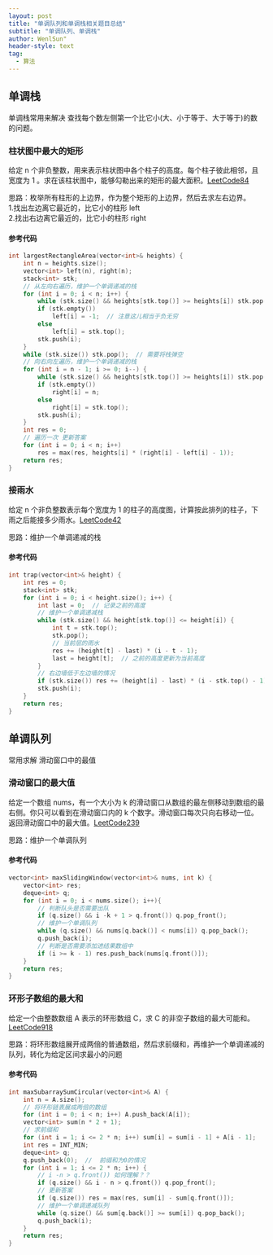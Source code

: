 ```yaml
---
layout: post
title: "单调队列和单调栈相关题目总结"
subtitle: "单调队列、单调栈"
author: WenlSun"
header-style: text
tag:
  - 算法
---
```

## 单调栈

单调栈常用来解决 查找每个数左侧第一个比它小(大、小于等于、大于等于)的数的问题。

### 柱状图中最大的矩形

给定 n 个非负整数，用来表示柱状图中各个柱子的高度。每个柱子彼此相邻，且宽度为 1 。求在该柱状图中，能够勾勒出来的矩形的最大面积。[LeetCode84](https://leetcode-cn.com/problems/largest-rectangle-in-histogram/)

思路：枚举所有柱形的上边界，作为整个矩形的上边界，然后去求左右边界。<br>1.找出左边离它最近的，比它小的柱形 left<br>2.找出右边离它最近的，比它小的柱形 right

#### 参考代码

```c++
int largestRectangleArea(vector<int>& heights) {
    int n = heights.size();
    vector<int> left(n), right(n);
    stack<int> stk;
    // 从左向右遍历，维护一个单调递减的栈
    for (int i = 0; i < n; i++) {
        while (stk.size() && heights[stk.top()] >= heights[i]) stk.pop();
        if (stk.empty())
            left[i] = -1;  // 注意这儿相当于负无穷
        else
            left[i] = stk.top();
        stk.push(i);
    }
    while (stk.size()) stk.pop();  // 需要将栈弹空
    // 向右向左遍历，维护一个单调递减的栈
    for (int i = n - 1; i >= 0; i--) {
        while (stk.size() && heights[stk.top()] >= heights[i]) stk.pop();
        if (stk.empty())
            right[i] = n;
        else
            right[i] = stk.top();
        stk.push(i);
    }
    int res = 0;
    // 遍历一次 更新答案
    for (int i = 0; i < n; i++)
        res = max(res, heights[i] * (right[i] - left[i] - 1));
    return res;
}
```

### 接雨水

给定 n 个非负整数表示每个宽度为 1 的柱子的高度图，计算按此排列的柱子，下雨之后能接多少雨水。[LeetCode42](https://leetcode-cn.com/problems/trapping-rain-water/)

思路：维护一个单调递减的栈

#### 参考代码

```c++
int trap(vector<int>& height) {
    int res = 0;
    stack<int> stk;
    for (int i = 0; i < height.size(); i++) {
        int last = 0;  // 记录之前的高度
        // 维护一个单调递减栈
        while (stk.size() && height[stk.top()] <= height[i]) {
            int t = stk.top();
            stk.pop();
            // 当前层的雨水
            res += (height[t] - last) * (i - t - 1);
            last = height[t];  // 之前的高度更新为当前高度
        }
        // 右边墙低于左边墙的情况
        if (stk.size()) res += (height[i] - last) * (i - stk.top() - 1);
        stk.push(i);
    }
    return res;
}
```

## 单调队列

常用求解 滑动窗口中的最值

### 滑动窗口的最大值

给定一个数组 nums，有一个大小为 k 的滑动窗口从数组的最左侧移动到数组的最右侧。你只可以看到在滑动窗口内的 k 个数字。滑动窗口每次只向右移动一位。返回滑动窗口中的最大值。[LeetCode239](https://leetcode-cn.com/problems/sliding-window-maximum/)

思路：维护一个单调队列

#### 参考代码

```c++ 
vector<int> maxSlidingWindow(vector<int>& nums, int k) {
    vector<int> res;
    deque<int> q;
    for (int i = 0; i < nums.size(); i++){
        // 判断队头是否需要出队
        if (q.size() && i -k + 1 > q.front()) q.pop_front();
        // 维护一个单调队列
        while (q.size() && nums[q.back()] < nums[i]) q.pop_back();
        q.push_back(i);
        // 判断是否需要添加进结果数组中
        if (i >= k - 1) res.push_back(nums[q.front()]);
    }
    return res;
}
```

### 环形子数组的最大和

给定一个由整数数组 A 表示的环形数组 C，求 C 的非空子数组的最大可能和。[LeetCode918](https://leetcode-cn.com/problems/maximum-sum-circular-subarray/)

思路：将环形数组展开成两倍的普通数组，然后求前缀和，再维护一个单调递减的队列，转化为给定区间求最小的问题

#### 参考代码

```c++
int maxSubarraySumCircular(vector<int>& A) {
    int n = A.size();
    // 将环形链表展成两倍的数组
    for (int i = 0; i < n; i++) A.push_back(A[i]);
    vector<int> sum(n * 2 + 1);
    // 求前缀和
    for (int i = 1; i <= 2 * n; i++) sum[i] = sum[i - 1] + A[i - 1];
    int res = INT_MIN;
    deque<int> q;
    q.push_back(0);  //  前缀和为0的情况
    for (int i = 1; i <= 2 * n; i++) {
        // i -n > q.front()) 如何理解？？
        if (q.size() && i - n > q.front()) q.pop_front();
        // 更新答案
        if (q.size()) res = max(res, sum[i] - sum[q.front()]);
        // 维护一个单调递减队列
        while (q.size() && sum[q.back()] >= sum[i]) q.pop_back();
        q.push_back(i);
    }
    return res;
}
```
